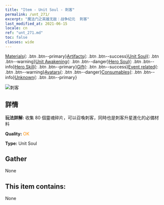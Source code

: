 ```yaml
---
title: "Item - Unit Soul - 刺客"
permalink: /unt_271/
excerpt: "魔法门之英雄无敌：战争纪元  刺客"
last_modified_at: 2021-06-15
locale: cn
ref: "unt_271.md"
toc: false
classes: wide
---
```

 [Materials](/ItemsCN/){: .btn .btn--primary}[Artifacts](/ItemsCN/Artifacts/){: .btn .btn--success}[Unit Soul](/ItemsCN/UnitSoul/){: .btn .btn--warning}[Unit Awakening](/ItemsCN/UnitAwakening/){: .btn .btn--danger}[Hero Soul](/ItemsCN/HeroSoul/){: .btn .btn--info}[Hero Skill](/ItemsCN/HeroSkill/){: .btn .btn--primary}[Gift](/ItemsCN/Gift/){: .btn .btn--success}[Event related](/ItemsCN/Events/){: .btn .btn--warning}[Avatars](/ItemsCN/Avatars/){: .btn .btn--danger}[Consumables](/ItemsCN/Consumables/){: .btn .btn--info}[Unknown](/ItemsCN/Unknown/){: .btn .btn--primary}

 ![刺客](/images/u/ti_cishazhe.jpg)

## 詳情
 **玩法詳解:** 收集 80 個靈魂碎片，可以召喚刺客，同時也是刺客升星進化的必備材料

 **Quality:** <span style="color: #FF8C00">OK</span>

 **Type:** Unit Soul

## Gather

  None

## This item contains:

  None


